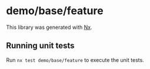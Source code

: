 # demo/base/feature

This library was generated with [Nx](https://nx.dev).

## Running unit tests

Run `nx test demo/base/feature` to execute the unit tests.
